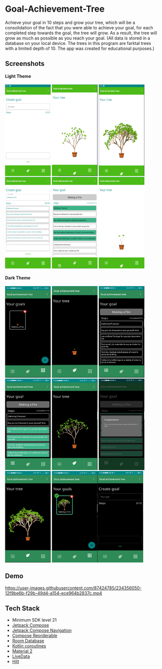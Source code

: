 # Goal-Achievement-Tree 

Achieve your goal in 10 steps and grow your tree, which will be a consolidation of the fact that you were able to achieve your goal, for each completed step towards the goal, the tree will grow. As a result, the tree will grow as much as possible as you reach your goal. (All data is stored in a database on your local device. The trees in this program are farktal trees with a limited depth of 10. The app was created for educational purposes.)

Screenshots
---------------
#### Light Theme
<img src="https://github.com/ICalmPersonI/Goal-Achievement-Tree/blob/master/screenshots/light/1.png" alt="drawing" width="150" height="300"/> <img src="https://github.com/ICalmPersonI/Goal-Achievement-Tree/blob/master/screenshots/light/2.png" alt="drawing" width="150" height="300"/> <img src="https://github.com/ICalmPersonI/Goal-Achievement-Tree/blob/master/screenshots/light/3.png" alt="drawing" width="150" height="300"/> 
<img src="https://github.com/ICalmPersonI/Goal-Achievement-Tree/blob/master/screenshots/light/4.png" alt="drawing" width="150" height="300"/> <img src="https://github.com/ICalmPersonI/Goal-Achievement-Tree/blob/master/screenshots/light/5.png" alt="drawing" width="150" height="300"/> <img src="https://github.com/ICalmPersonI/Goal-Achievement-Tree/blob/master/screenshots/light/6.png" alt="drawing" width="150" height="300"/> 
#### Dark Theme

<img src="https://github.com/ICalmPersonI/Goal-Achievement-Tree/blob/master/screenshots/night/1.png" alt="drawing" width="150" height="300"/> <img src="https://github.com/ICalmPersonI/Goal-Achievement-Tree/blob/master/screenshots/night/2.png" alt="drawing" width="150" height="300"/> <img src="https://github.com/ICalmPersonI/Goal-Achievement-Tree/blob/master/screenshots/night/3.png" alt="drawing" width="150" height="300"/> 
<img src="https://github.com/ICalmPersonI/Goal-Achievement-Tree/blob/master/screenshots/night/4.png" alt="drawing" width="150" height="300"/> <img src="https://github.com/ICalmPersonI/Goal-Achievement-Tree/blob/master/screenshots/night/5.png" alt="drawing" width="150" height="300"/> <img src="https://github.com/ICalmPersonI/Goal-Achievement-Tree/blob/master/screenshots/night/6.png" alt="drawing" width="150" height="300"/> 
<img src="https://github.com/ICalmPersonI/Goal-Achievement-Tree/blob/master/screenshots/night/7.png" alt="drawing" width="150" height="300"/> <img src="https://github.com/ICalmPersonI/Goal-Achievement-Tree/blob/master/screenshots/night/8.png" alt="drawing" width="150" height="300"/><img src="https://github.com/ICalmPersonI/Goal-Achievement-Tree/blob/master/screenshots/night/9.png" alt="drawing" width="150" height="300"/>


Demo
---------------
https://user-images.githubusercontent.com/87424785/234356050-12f9be6b-f29b-49d4-a154-ece964b2837c.mp4

Tech Stack
---------------
- Minimum SDK level 21
- [Jetpack Compose](https://developer.android.com/jetpack/compose/documentation)
- [Jetpack Compose Navigation](https://developer.android.com/jetpack/compose/navigation)
- [Compose Reorderable](https://github.com/aclassen/ComposeReorderable)
- [Room Database](https://developer.android.com/training/data-storage/room)
- [Kotlin coroutines](https://developer.android.com/kotlin/coroutines)
- [Material 2](https://m2.material.io)
- [LiveData](https://developer.android.com/topic/libraries/architecture/livedata)
- [Hilt](https://dagger.dev/hilt)
